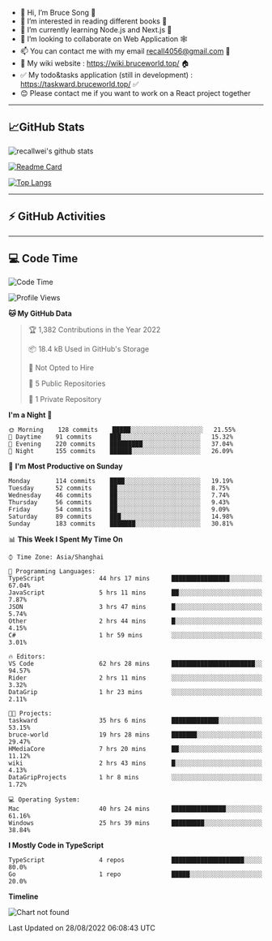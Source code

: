 - 👋 Hi, I’m Bruce Song 🦁️
- 👀 I’m interested in reading different books 📖
- 🌱 I’m currently learning Node.js and Next.js 🚀
- 💞️ I’m looking to collaborate on Web Application 🕸️
- 📫 You can contact me with my email recall4056@gmail.com 📮
- 📖 My wiki website : https://wiki.bruceworld.top/ 🏠
- ✅ My todo&tasks application (still in development) : https://taskward.bruceworld.top/ ✅
- 😊 Please contact me if you want to work on a React project together
---

## 📈GitHub Stats

![recallwei's github stats](https://github-readme-stats.vercel.app/api?username=recallwei&show_icons=true&theme=dracula&count_private=true&include_all_commits)

<!---
repository 卡片
--->

[![Readme Card](https://github-readme-stats.vercel.app/api/pin/?username=recallwei&repo=recallwei&theme=dracula)](https://github.com/recallwei/daily)

<!---
repository 常用语言 layout=compact（紧凑布局）
--->

[![Top Langs](https://github-readme-stats.vercel.app/api/top-langs/?username=recallwei&layout=compact&theme=dracula)](https://github.com/recallwei/daily)

---

## ⚡️ GitHub Activities

<!--START_SECTION:activity-->

<!--END_SECTION:activity-->

---

## 💻 Code Time

<!--START_SECTION:waka-->
![Code Time](http://img.shields.io/badge/Code%20Time-2%2C040%20hrs%2037%20mins-blue)

![Profile Views](http://img.shields.io/badge/Profile%20Views-12-blue)

**🐱 My GitHub Data** 

> 🏆 1,382 Contributions in the Year 2022
 > 
> 📦 18.4 kB Used in GitHub's Storage 
 > 
> 🚫 Not Opted to Hire
 > 
> 📜 5 Public Repositories 
 > 
> 🔑 1 Private Repository 
 > 
**I'm a Night 🦉** 

```text
🌞 Morning    128 commits    █████░░░░░░░░░░░░░░░░░░░░   21.55% 
🌆 Daytime    91 commits     ███░░░░░░░░░░░░░░░░░░░░░░   15.32% 
🌃 Evening    220 commits    █████████░░░░░░░░░░░░░░░░   37.04% 
🌙 Night      155 commits    ██████░░░░░░░░░░░░░░░░░░░   26.09%

```
📅 **I'm Most Productive on Sunday** 

```text
Monday       114 commits    ████░░░░░░░░░░░░░░░░░░░░░   19.19% 
Tuesday      52 commits     ██░░░░░░░░░░░░░░░░░░░░░░░   8.75% 
Wednesday    46 commits     ██░░░░░░░░░░░░░░░░░░░░░░░   7.74% 
Thursday     56 commits     ██░░░░░░░░░░░░░░░░░░░░░░░   9.43% 
Friday       54 commits     ██░░░░░░░░░░░░░░░░░░░░░░░   9.09% 
Saturday     89 commits     ███░░░░░░░░░░░░░░░░░░░░░░   14.98% 
Sunday       183 commits    ███████░░░░░░░░░░░░░░░░░░   30.81%

```


📊 **This Week I Spent My Time On** 

```text
⌚︎ Time Zone: Asia/Shanghai

💬 Programming Languages: 
TypeScript               44 hrs 17 mins      ████████████████░░░░░░░░░   67.04% 
JavaScript               5 hrs 11 mins       ██░░░░░░░░░░░░░░░░░░░░░░░   7.87% 
JSON                     3 hrs 47 mins       █░░░░░░░░░░░░░░░░░░░░░░░░   5.74% 
Other                    2 hrs 44 mins       █░░░░░░░░░░░░░░░░░░░░░░░░   4.15% 
C#                       1 hr 59 mins        ░░░░░░░░░░░░░░░░░░░░░░░░░   3.01%

🔥 Editors: 
VS Code                  62 hrs 28 mins      ███████████████████████░░   94.57% 
Rider                    2 hrs 11 mins       ░░░░░░░░░░░░░░░░░░░░░░░░░   3.32% 
DataGrip                 1 hr 23 mins        ░░░░░░░░░░░░░░░░░░░░░░░░░   2.11%

🐱‍💻 Projects: 
taskward                 35 hrs 6 mins       █████████████░░░░░░░░░░░░   53.15% 
bruce-world              19 hrs 28 mins      ███████░░░░░░░░░░░░░░░░░░   29.47% 
HMediaCore               7 hrs 20 mins       ██░░░░░░░░░░░░░░░░░░░░░░░   11.12% 
wiki                     2 hrs 43 mins       █░░░░░░░░░░░░░░░░░░░░░░░░   4.13% 
DataGripProjects         1 hr 8 mins         ░░░░░░░░░░░░░░░░░░░░░░░░░   1.72%

💻 Operating System: 
Mac                      40 hrs 24 mins      ███████████████░░░░░░░░░░   61.16% 
Windows                  25 hrs 39 mins      █████████░░░░░░░░░░░░░░░░   38.84%

```

**I Mostly Code in TypeScript** 

```text
TypeScript               4 repos             ████████████████████░░░░░   80.0% 
Go                       1 repo              █████░░░░░░░░░░░░░░░░░░░░   20.0%

```


**Timeline**

![Chart not found](https://raw.githubusercontent.com/recallwei/recallwei/main/charts/bar_graph.png) 


 Last Updated on 28/08/2022 06:08:43 UTC
<!--END_SECTION:waka-->
<!---
recallwei/recallwei is a ✨ special ✨ repository because its `README.md` (this file) appears on your GitHub profile.
You can click the Preview link to take a look at your changes.
--->
